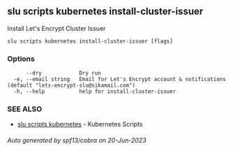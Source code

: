 ## slu scripts kubernetes install-cluster-issuer

Install Let's Encrypt Cluster Issuer

```
slu scripts kubernetes install-cluster-issuer [flags]
```

### Options

```
      --dry            Dry run
  -e, --email string   Email for Let's Encrypt account & notifications (default "lets-encrypt-slu@sikamail.com")
  -h, --help           help for install-cluster-issuer
```

### SEE ALSO

* [slu scripts kubernetes](slu_scripts_kubernetes.md)	 - Kubernetes Scripts

###### Auto generated by spf13/cobra on 20-Jun-2023

